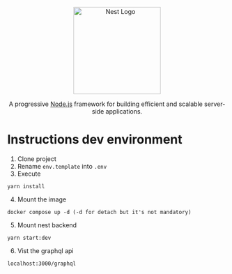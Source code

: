 <p align="center">
  <a href="http://nestjs.com/" target="blank"><img src="https://nestjs.com/img/logo-small.svg" width="200" alt="Nest Logo" /></a>
</p>

[circleci-image]: https://img.shields.io/circleci/build/github/nestjs/nest/master?token=abc123def456
[circleci-url]: https://circleci.com/gh/nestjs/nest

  <p align="center">A progressive <a href="http://nodejs.org" target="_blank">Node.js</a> framework for building efficient and scalable server-side applications.</p>
    <p align="center">


# Instructions dev environment

1. Clone project
2. Rename ``` env.template ``` into ``` .env ```
3. Execute
 ```
yarn install
 ```
4. Mount the image
```
docker compose up -d (-d for detach but it's not mandatory)
```

5. Mount nest backend
```
yarn start:dev
```

6. Vist the graphql api
```
localhost:3000/graphql
```
